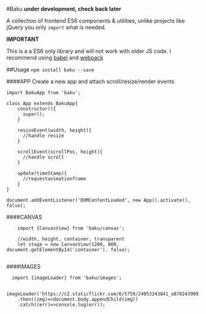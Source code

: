 #Baku
**under development, check back later**

A collection of frontend ES6 components & utilities, unlike projects like jQuery you only `import` what is needed.

**IMPORTANT**

This is a a ES6 only library and will not work with older JS code.
I recommend using [babel](https://github.com/babel/babel) and [webpack](https://github.com/webpack/webpack)

##Usage
`npm install baku --save`

####APP
Create a new app and attach scroll/resize/render events

```
import BakuApp from 'baku';

class App extends BakuApp{
    constructor(){
      super();
    }

    resizeEvent(width, height){
      //handle resize
    }

    scrollEvent(scrollPos, height){
      //handle scroll
    }

    update(timeStamp){
      //requestanimationframe
    }
}

document.addEventListener('DOMContentLoaded', new App().activate(), false);

```

####CANVAS
```
	import {CanvasView} from 'baku/canvas';

	//width, height, container, transparent
	let stage = new CanvasView(1200, 800, document.getElementById('container'), false);


```

####IMAGES
```
  import {imageLoader} from 'baku/images';

  imageLoader('https://c2.staticflickr.com/6/5759/24053243841_a870243909.jpg')
    .then((img)=>document.body.appendChild(img))
    .catch((err)=>console.log(err));
```

